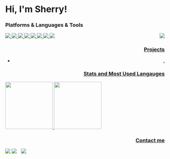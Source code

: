 # Hi, I'm Sherry!

### Platforms & Languages & Tools
<p align="left">
  <a align="right" href="https://hits.seeyoufarm.com"><img align="right" src="https://hits.seeyoufarm.com/api/count/incr/badge.svg?url=https%3A%2F%2Fgithub.com%2Fsherrygelato%2Fhit-counter&count_bg=%2379C83D&title_bg=%23555555&icon=&icon_color=%237FEBB8&title=hits&edge_flat=false"/>
  <img src="https://img.shields.io/badge/Python-3776AB?style=flat-square&logo=Python&logoColor=white"/>
  <img src="https://img.shields.io/badge/Flutter-02569B?style=flat-square&logo=Flutter&logoColor=white"/>
  <img src="https://img.shields.io/badge/Node.js-339933?style=flat-square&logo=Node.js&logoColor=white"/>
  <img src="https://img.shields.io/badge/MySQL-4479A1?style=flat-square&logo=Mysql&logoColor=white"/>
  <img src="https://img.shields.io/badge/Spring Boot-64C931?style=flat-square&logo=Spring-Boot&logoColor=white"/>
  <img src="https://img.shields.io/badge/Java-007396?style=flat-square&logo=Java&logoColor=white"/>
  <img src="https://img.shields.io/badge/Firebase-FFCA28?style=flat-square&logo=Firebase&logoColor=white"/>
  <img src="https://img.shields.io/badge/Git-F05032?style=flat-square&logo=Git&logoColor=white"/>
</p>

### Projects
- .

### Stats and Most Used Langauges
<div align=left>
  <img src="https://github-readme-stats.vercel.app/api?username=sherrygelato&theme=vue-dark&show_icons=true" height="150px">
  <img src="https://github-readme-stats.vercel.app/api/top-langs/?username=sherrygelato&langs_count=4&layout=compact&bg_color=00A98F&title_color=fff&text_color=fff" height="150px">
</div>

### Contact me
<p>
  <a href="https://sherrygelato.tistory.com/" target="_blank"><img src="https://img.shields.io/badge/Blog-DD0B78?style=flat-square&logo=GitHub%20Sponsors&logoColor=white"/></a>
  <a href="mailto:sherrygelato.lab@gmail.com" target="_blank"><img src="https://img.shields.io/badge/sherrygelato.lab@gmail.com-EA4335?style=flat-square&logo=Gmail&logoColor=white"/></a>
  <a href="https://instagram.com/seeeeeui"><img src="http://img.shields.io/badge/-Instagram-black?style=flat&logo=Instagram&link=https://instagram.com/alpox.dev/" style="height : auto; margin-left : 10px; margin-right : 10px;"/></a>
</p>